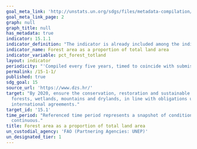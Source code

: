 ```yaml
---
goal_meta_link: 'http://unstats.un.org/sdgs/files/metadata-compilation/Metadata-Goal-15.pdf'
goal_meta_link_page: 2
graph: null
graph_title: null
has_metadata: true
indicator: 15.1.1
indicator_definition: "The indicator is already included among the indicators for the Millennium Development Goals (MDG) (indicator 7.1 \"Proportion of land covered by forest\") . In order to provide a precise definition of the indicator, it is crucial to provide a definition of \"Forest\" and \"Total Land Area\". According to the FAO definitions, Forest is defined as \"land spanning more than 0.5 hectares with trees higher than 5 meters and a canopy cover of more than 10 percent, or trees able to reach these thresholds in situ. It does not include land that is predominantly under agricultural or urban land use\". More specifically: \tForest is determined both by the presence of trees and the absence of other predominant land uses. The trees should be able to reach a minimum height of 5 meters. \tIt includes areas with young trees that have not yet reached but which are expected to reach a canopy cover of at least 10 percent and tree height of 5 meters or more. It also includes areas that are temporarily unstocked due to clear-cutting as part of a forest management practice or natural disasters, and which are expected to be regenerated within 5 years. Local conditions may, in exceptional cases, justify that a longer time frame is used. \tIt includes forest roads, firebreaks and other small open areas; forest in national parks, nature reserves and other protected areas such as those of specific environmental, scientific, historical, cultural or spiritual interest. \tIt includes windbreaks, shelterbelts and corridors of trees with an area of more than 0.5 hectares and width of more than 20 meters. \tIt includes abandoned shifting cultivation land with a regeneration of trees that have, or are expected to reach, a canopy cover of at least 10 percent and tree height of at least 5 meters. \tIt includes areas with mangroves in tidal zones, regardless whether this area is classified as land area or not. \tIt includes rubberwood, cork oak and Christmas tree plantations. \tIt includes areas with bamboo and palms provided that land use, height and canopy cover criteria are met. \tIt excludes tree stands in agricultural production systems, such as fruit tree plantations, oil palm plantations, olive orchards and agroforestry systems when crops are grown under tree cover. Note: Some agroforestry systems such as the \"Taungya\" system where crops are grown only during the first years of the forest rotation should be classified as forest. Total land area is the total surface area of a country less the area covered by inland waters, like major rivers and lakes."
indicator_name: Forest area as a proportion of total land area
indicator_variable: pct_forest_totland
layout: indicator
periodicity: "'Compiled every five years, timed to coincide with submission to FAO GFRA.'"
permalink: /15-1-1/
published: true
sdg_goal: 15
source_url: 'https://www.dzs.hr/'
target: "By 2020, ensure the conservation, restoration and sustainable use of  terrestrial and inland freshwater ecosystems and their services, in particular
  forests, wetlands, mountains and drylands, in line with obligations under
  international agreements."
target_id: '15.1'
time_period: "Referenced time period represents a snapshot of conditions for the compilation  year, which typically lags publication date by 2 years. Data collection is
  continuous."
title: Forest area as a proportion of total land area
un_custodial_agency: 'FAO (Partnering Agencies: UNEP)'
un_designated_tier: 1
---
```

